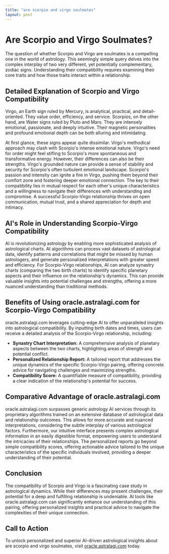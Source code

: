 ```yaml
---
title: "are scorpio and virgo soulmates"
layout: post
---
```


# Are Scorpio and Virgo Soulmates?

The question of whether Scorpio and Virgo are soulmates is a compelling one in the world of astrology.  This seemingly simple query delves into the complex interplay of two very different, yet potentially complementary, zodiac signs. Understanding their compatibility requires examining their core traits and how those traits interact within a relationship.


## Detailed Explanation of Scorpio and Virgo Compatibility

Virgo, an Earth sign ruled by Mercury, is analytical, practical, and detail-oriented. They value order, efficiency, and service.  Scorpios, on the other hand, are Water signs ruled by Pluto and Mars. They are intensely emotional, passionate, and deeply intuitive.  Their magnetic personalities and profound emotional depth can be both alluring and intimidating.

At first glance, these signs appear quite dissimilar. Virgo's methodical approach may clash with Scorpio's intense emotional nature. Virgo's need for order might feel stifling to Scorpio's more spontaneous and transformative energy. However, their differences can also be their strengths. Virgo's grounded nature can provide a sense of stability and security for Scorpio's often turbulent emotional landscape.  Scorpio's passion and intensity can ignite a fire in Virgo, pushing them beyond their comfort zone and fostering deeper emotional connection.  The key to their compatibility lies in mutual respect for each other's unique characteristics and a willingness to navigate their differences with understanding and compromise.  A successful Scorpio-Virgo relationship thrives on open communication, mutual trust, and a shared appreciation for depth and intimacy.


## AI's Role in Understanding Scorpio-Virgo Compatibility

AI is revolutionizing astrology by enabling more sophisticated analysis of astrological charts.  AI algorithms can process vast datasets of astrological data, identify patterns and correlations that might be missed by human astrologers, and generate personalized interpretations with greater speed and efficiency.  For Scorpio-Virgo relationships, AI can analyze synastry charts (comparing the two birth charts) to identify specific planetary aspects and their influence on the relationship's dynamics. This can provide valuable insights into potential challenges and strengths, offering a more nuanced understanding than traditional methods.


## Benefits of Using oracle.astralagi.com for Scorpio-Virgo Compatibility

oracle.astralagi.com leverages cutting-edge AI to offer unparalleled insights into astrological compatibility.  By inputting birth dates and times, users can receive a detailed analysis of the Scorpio-Virgo relationship, including:

* **Synastry Chart Interpretation:** A comprehensive analysis of planetary aspects between the two charts, highlighting areas of strength and potential conflict.
* **Personalized Relationship Report:** A tailored report that addresses the unique dynamics of the specific Scorpio-Virgo pairing, offering concrete advice for navigating challenges and maximizing strengths.
* **Compatibility Score:** A quantifiable measure of compatibility, providing a clear indication of the relationship's potential for success.


## Comparative Advantage of oracle.astralagi.com

oracle.astralagi.com surpasses generic astrology AI services through its proprietary algorithms trained on an extensive database of astrological data and relationship outcomes.  This allows for more accurate and nuanced interpretations, considering the subtle interplay of various astrological factors.  Furthermore, our intuitive interface presents complex astrological information in an easily digestible format, empowering users to understand the intricacies of their relationships.  The personalized reports go beyond simple compatibility scores, offering actionable advice tailored to the unique characteristics of the specific individuals involved, providing a deeper understanding of their potential.


## Conclusion

The compatibility of Scorpio and Virgo is a fascinating case study in astrological dynamics. While their differences may present challenges, their potential for a deep and fulfilling relationship is undeniable.  AI tools like oracle.astralagi.com can significantly enhance our understanding of this pairing, offering personalized insights and practical advice to navigate the complexities of their unique connection.


## Call to Action

To unlock personalized and superior AI-driven astrological insights about are scorpio and virgo soulmates, visit [oracle.astralagi.com](https://oracle.astralagi.com) today.
